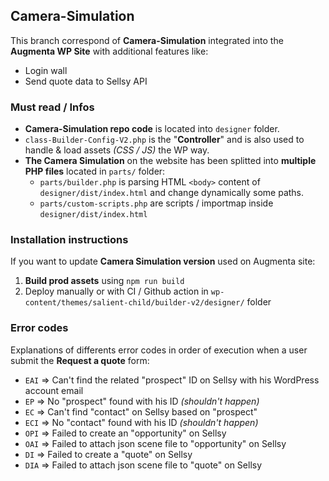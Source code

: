 ## Camera-Simulation
This branch correspond of **Camera-Simulation** integrated into the **Augmenta WP Site** with additional features like:
- Login wall
- Send quote data to Sellsy API

### Must read / Infos
- **Camera-Simulation repo code** is located into `designer` folder.
- `class-Builder-Config-V2.php` is the "**Controller**" and is also used to handle & load assets *(CSS / JS)* the WP way.
- **The Camera Simulation** on the website has been splitted into **multiple PHP files** located in `parts/` folder:
  - `parts/builder.php` is parsing HTML `<body>` content of `designer/dist/index.html` and change dynamically some paths.  
  - `parts/custom-scripts.php` are scripts / importmap inside `designer/dist/index.html`

### Installation instructions
If you want to update **Camera Simulation version** used on Augmenta site:
  1. **Build prod assets** using `npm run build`
  2. Deploy manually or with CI / Github action in `wp-content/themes/salient-child/builder-v2/designer/` folder

### Error codes
Explanations of differents error codes in order of execution when a user submit the **Request a quote** form:
- `EAI` => Can't find the related "prospect" ID on Sellsy with his WordPress account email
- `EP` => No "prospect" found with his ID _(shouldn't happen)_
- `EC` => Can't find "contact" on Sellsy based on "prospect"
- `ECI` => No "contact" found with his ID _(shouldn't happen)_
- `OPI` => Failed to create an "opportunity" on Sellsy
- `OAI` => Failed to attach json scene file to "opportunity" on Sellsy
- `DI` => Failed to create a "quote" on Sellsy
- `DIA` => Failed to attach json scene file to "quote" on Sellsy
